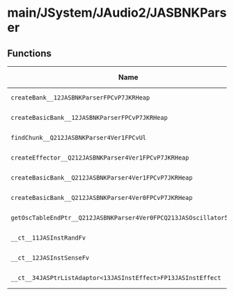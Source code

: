 # main/JSystem/JAudio2/JASBNKParser

## Functions

| Name | Address | Match % |
|------|---------|---------|
| `createBank__12JASBNKParserFPCvP7JKRHeap` | `0x80493688` | :x: (0.0%) |
| `createBasicBank__12JASBNKParserFPCvP7JKRHeap` | `0x8049368C` | :x: (0.0%) |
| `findChunk__Q212JASBNKParser4Ver1FPCvUl` | `0x80493738` | :x: (0.0%) |
| `createEffector__Q212JASBNKParser4Ver1FPCvP7JKRHeap` | `0x8049377C` | :x: (0.0%) |
| `createBasicBank__Q212JASBNKParser4Ver1FPCvP7JKRHeap` | `0x80493858` | :x: (0.0%) |
| `createBasicBank__Q212JASBNKParser4Ver0FPCvP7JKRHeap` | `0x80493D50` | :x: (0.0%) |
| `getOscTableEndPtr__Q212JASBNKParser4Ver0FPCQ213JASOscillator5Point` | `0x80494598` | :x: (0.0%) |
| `__ct__11JASInstRandFv` | `0x804945AC` | :x: (0.0%) |
| `__ct__12JASInstSenseFv` | `0x804945D4` | :x: (0.0%) |
| `__ct__34JASPtrListAdaptor<13JASInstEffect>FP13JASInstEffect` | `0x80494604` | :x: (0.0%) |